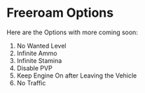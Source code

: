 # Freeroam Options
Here are the Options with more coming soon:
1. No Wanted Level
2. Infinite Ammo
3. Infinite Stamina
4. Disable PVP
5. Keep Engine On after Leaving the Vehicle
6. No Traffic
